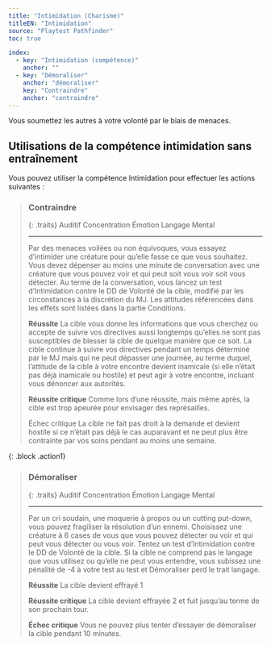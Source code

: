 ```yaml
---
title: "Intimidation (Charisme)"
titleEN: "Intimidation"
source: "Playtest Pathfinder"
toc: true

index:
  - key: "Intimidation (compétence)"
    anchor: ""
  - key: "Démoraliser"
    anchor: "démoraliser"
    key: "Contraindre"
    anchor: "contraindre"    
---
```


Vous soumettez les autres à votre volonté par le biais de menaces.

## Utilisations de la compétence intimidation sans entraînement
Vous pouvez utiliser la compétence Intimidation pour effectuer les actions suivantes :

> ### Contraindre
>
> {: .traits}
> Auditif
> Concentration
> Émotion
> Langage
> Mental
>
> ---
>
> Par des menaces voilées ou non équivoques, vous essayez d’intimider une créature pour qu’elle fasse ce que vous souhaitez.
> Vous devez dépenser au moins une minute de conversation avec une créature que vous pouvez voir et qui peut soit vous voir soit vous détecter.
> Au terme de la conversation, vous lancez un test d’Intimidation contre le DD de Volonté de la cible, modifié par les circonstances à la discrétion du MJ. 
> Les attitudes référencées dans les effets sont listées dans la partie Conditions.
>
> **Réussite** La cible vous donne les informations que vous cherchez ou accepte de suivre vos directives aussi longtemps qu’elles ne sont pas susceptibles de blesser la cible de quelque manière que ce soit. La cible continue à suivre vos directives pendant un temps déterminé par le MJ mais qui ne peut dépasser une journée, au terme duquel, l’attitude de la cible à votre encontre devient inamicale (si elle n’était pas déjà inamicale ou hostile) et peut agir à votre encontre, incluant vous dénoncer aux autorités.
> 
> **Réussite critique** Comme lors d’une réussite, mais même après, la cible est trop apeurée pour envisager des représailles.
>
> Échec critique La cible ne fait pas droit à la demande et devient hostile si ce n’était pas déjà le cas auparavant et ne peut plus être contrainte par vos soins pendant au moins une semaine.

{: .block .action1}
> ### Démoraliser
> 
> {: .traits}
> Auditif
> Concentration
> Émotion
> Langage
> Mental
>
> ---
>
> Par un cri soudain, une moquerie à propos ou un cutting put-down, vous pouvez fragiliser la résolution d’un ennemi.
> Choisissez une créature à 6 cases de vous que vous pouvez détecter ou voir et qui peut vous détecter ou vous voir.
> Tentez un test d’Intimidation contre le DD de Volonté de la cible. Si la cible ne comprend pas le langage que vous utilisez ou qu’elle ne peut vous entendre, vous subissez une pénalité de -4 à votre test au test et Démoraliser perd le trait langage.
>
> **Réussite** La cible devient effrayé 1
> 
> **Réussite critique** La cible devient effrayée 2 et fuit jusqu’au terme de son prochain tour.
>
> **Échec critique** Vous ne pouvez plus tenter d’essayer de démoraliser la cible pendant 10 minutes.
